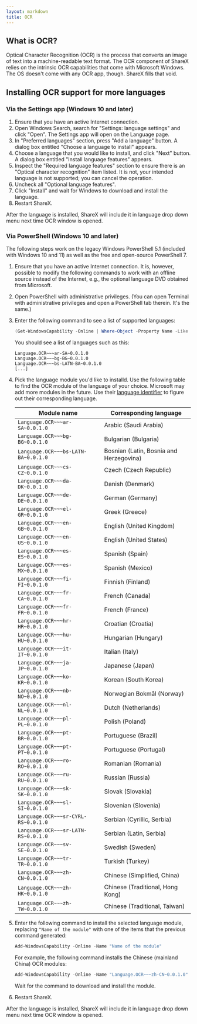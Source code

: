 ```yaml
---
layout: markdown
title: OCR
---
```


## What is OCR?

Optical Character Recognition (OCR) is the process that converts an image of text into a machine-readable text format. The OCR component of ShareX relies on the intrinsic OCR capabilities that come with Microsoft Windows. The OS doesn't come with any OCR app, though. ShareX fills that void.

## Installing OCR support for more languages

### Via the Settings app (Windows 10 and later)

1. Ensure that you have an active Internet connection.
2. Open Windows Search, search for "Settings: language settings" and click "Open". The Settings app will open on the Language page.
3. In "Preferred languages" section, press "Add a language" button. A dialog box entitled "Choose a language to install" appears.
4. Choose a language that you would like to install, and click "Next" button. A dialog box entitled "Install language features" appears.
5. Inspect the "Required language features" section to ensure there is an "Optical character recognition" item listed. It is not, your intended language is not supported; you can cancel the operation.
6. Uncheck all "Optional language features".
7. Click "Install" and wait for Windows to download and install the language.
8. Restart ShareX.

After the language is installed, ShareX will include it in language drop down menu next time OCR window is opened.

### Via PowerShell (Windows 10 and later)

The following steps work on the legacy Windows PowerShell 5.1 (included with Windows 10 and 11) as well as the free and open-source PowerShell 7.

1. Ensure that you have an active Internet connection. It is, however, possible to modify the following commands to work with an offline source instead of the Internet, e.g., the optional language DVD obtained from Microsoft.
3. Open PowerShell with administrative privileges. (You can open Terminal with administrative privileges and open a PowerShell tab therein. It's the same.)
4. Enter the following command to see a list of supported languages:

    ```PowerShell
    (Get-WindowsCapability -Online | Where-Object -Property Name -Like 'Language.OCR*').Name
    ```

    You should see a list of languages such as this:

    ```Output
    Language.OCR~~~ar-SA~0.0.1.0
    Language.OCR~~~bg-BG~0.0.1.0
    Language.OCR~~~bs-LATN-BA~0.0.1.0
    [...]
    ```

5. Pick the language module you'd like to installd. Use the following table to find the OCR module of the language of your choice. Microsoft may add more modules in the future. Use their [language identifier][ISO639List] to figure out their corresponding language.

    Module name                         | Corresponding language
    ----------------------------------- | ----------------------
    `Language.OCR~~~ar-SA~0.0.1.0`      | Arabic (Saudi Arabia)
    `Language.OCR~~~bg-BG~0.0.1.0`      | Bulgarian (Bulgaria)
    `Language.OCR~~~bs-LATN-BA~0.0.1.0` | Bosnian (Latin, Bosnia and Herzegovina)
    `Language.OCR~~~cs-CZ~0.0.1.0`      | Czech (Czech Republic)
    `Language.OCR~~~da-DK~0.0.1.0`      | Danish (Denmark)
    `Language.OCR~~~de-DE~0.0.1.0`      | German (Germany)
    `Language.OCR~~~el-GR~0.0.1.0`      | Greek (Greece)
    `Language.OCR~~~en-GB~0.0.1.0`      | English (United Kingdom)
    `Language.OCR~~~en-US~0.0.1.0`      | English (United States)
    `Language.OCR~~~es-ES~0.0.1.0`      | Spanish (Spain)
    `Language.OCR~~~es-MX~0.0.1.0`      | Spanish (Mexico)
    `Language.OCR~~~fi-FI~0.0.1.0`      | Finnish (Finland)
    `Language.OCR~~~fr-CA~0.0.1.0`      | French (Canada)
    `Language.OCR~~~fr-FR~0.0.1.0`      | French (France)
    `Language.OCR~~~hr-HR~0.0.1.0`      | Croatian (Croatia)
    `Language.OCR~~~hu-HU~0.0.1.0`      | Hungarian (Hungary)
    `Language.OCR~~~it-IT~0.0.1.0`      | Italian (Italy)
    `Language.OCR~~~ja-JP~0.0.1.0`      | Japanese (Japan)
    `Language.OCR~~~ko-KR~0.0.1.0`      | Korean (South Korea)
    `Language.OCR~~~nb-NO~0.0.1.0`      | Norwegian Bokmål (Norway)
    `Language.OCR~~~nl-NL~0.0.1.0`      | Dutch (Netherlands)
    `Language.OCR~~~pl-PL~0.0.1.0`      | Polish (Poland)
    `Language.OCR~~~pt-BR~0.0.1.0`      | Portuguese (Brazil)
    `Language.OCR~~~pt-PT~0.0.1.0`      | Portuguese (Portugal)
    `Language.OCR~~~ro-RO~0.0.1.0`      | Romanian (Romania)
    `Language.OCR~~~ru-RU~0.0.1.0`      | Russian (Russia)
    `Language.OCR~~~sk-SK~0.0.1.0`      | Slovak (Slovakia)
    `Language.OCR~~~sl-SI~0.0.1.0`      | Slovenian (Slovenia)
    `Language.OCR~~~sr-CYRL-RS~0.0.1.0` | Serbian (Cyrillic, Serbia)
    `Language.OCR~~~sr-LATN-RS~0.0.1.0` | Serbian (Latin, Serbia)
    `Language.OCR~~~sv-SE~0.0.1.0`      | Swedish (Sweden)
    `Language.OCR~~~tr-TR~0.0.1.0`      | Turkish (Turkey)
    `Language.OCR~~~zh-CN~0.0.1.0`      | Chinese (Simplified, China)
    `Language.OCR~~~zh-HK~0.0.1.0`      | Chinese (Traditional, Hong Kong)
    `Language.OCR~~~zh-TW~0.0.1.0`      | Chinese (Traditional, Taiwan)

6. Enter the following command to install the selected language module, replacing `"Name of the module"` with one of the items that the previous command generated:

    ```PowerShell
    Add-WindowsCapability -Online -Name "Name of the module"
    ```

    For example, the following command installs the Chinese (mainland China) OCR modules:

   ```PowerShell
   Add-WindowsCapability -Online -Name "Language.OCR~~~zh-CN~0.0.1.0"
   ```

   Wait for the command to download and install the module.

7. Restart ShareX.

After the language is installed, ShareX will include it in language drop down menu next time OCR window is opened.

[ISO639List]: https://en.wikipedia.org/wiki/List_of_ISO_639_language_codes
